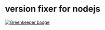 # version fixer for nodejs

[![Greenkeeper badge](https://badges.greenkeeper.io/zhuangya/version-fixer.svg)](https://greenkeeper.io/)
